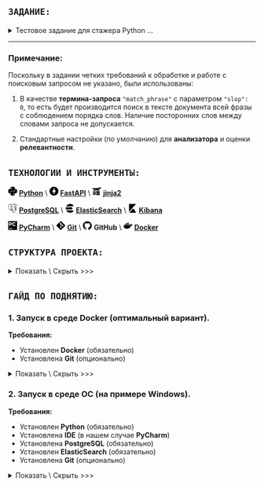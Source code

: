 ## `ЗАДАНИЕ:`
<details>
    <summary>Тестовое задание для стажера Python ...</summary>

Необходимо написать очень простой поисковик по текстам документов. Данные хранятся в БД по желанию (кроме sqlite), поисковый индекс в эластике. 

Ссылка на тестовый массив данных: [[csv](https://github.com/s-alex-developer/junior_FastAPI/blob/main/temp/posts.csv)]

### Структура БД:

- `id` - уникальный для каждого документа;
- `rubrics` - массив рубрик;
- `text` - текст документа;
- `created_date` - дата создания документа.

### Структура Индекса:

- `iD` - id из базы;
- `text` - текст из структуры БД.

### Необходимые методы

- сервис должен принимать на вход произвольный текстовый запрос, искать по тексту документа в индексе и возвращать первые 20 документов со всем полями БД, упорядоченные по дате создания;
- удалять документ из БД и индекса по полю  `id`.

### Технические требования:

- любой python фреймворк кроме Django и DRF;
- `README` с гайдом по поднятию;
- `docs.json` - документация к сервису в формате openapi.

### Программа максимум:

- функциональные тесты;
- сервис работает в Docker;
- асинхронные вызовы.

</details>

***

### Примечание:
Поскольку в задании четких требований к обработке и работе с поисковым запросом не указано, были использованы:
1. В качестве **термина-запроса** `"match_phrase"` с параметром `"slop": 0`, то есть будет производится поиск в тексте документа всей фразы с соблюдением порядка слов. Наличие посторонних слов между словами запроса не допускается.

2. Стандартные настройки (по умолчанию) для **анализатора** и оценки **релевантности**.

## `ТЕХНОЛОГИИ И ИНСТРУМЕНТЫ:`

<img src="https://github.com/s-alex-developer/github.com_supporting-files/blob/main/junior_FastAPI/icon/python.svg" width="18" height="18"> [**Python**](https://www.python.org/) \ <img src="https://github.com/s-alex-developer/github.com_supporting-files/blob/main/junior_FastAPI/icon/fastapi.svg" width="18" height="18"> [**FastAPI**](https://fastapi.tiangolo.com/) \ <img src="https://github.com/s-alex-developer/github.com_supporting-files/blob/main/junior_FastAPI/icon/jinja.svg" width="18" height="18"> [**jinja2**](https://jinja.palletsprojects.com/en/3.1.x/)


<img src="https://github.com/s-alex-developer/github.com_supporting-files/blob/main/junior_FastAPI/icon/postgresql.svg" width="18" height="18"> [**PostgreSQL**](https://www.postgresql.org/)  \  <img src="https://github.com/s-alex-developer/github.com_supporting-files/blob/main/junior_FastAPI/icon/elasticsearch.svg" width="18" height="18"> [**ElasticSearch**](https://www.elastic.co/elasticsearch/) \ <img src="https://github.com/s-alex-developer/github.com_supporting-files/blob/main/junior_FastAPI/icon/kibana.svg" width="18" height="18"> [**Kibana**](https://www.elastic.co/kibana)

<img src="https://github.com/s-alex-developer/github.com_supporting-files/blob/main/junior_FastAPI/icon/pycharm.svg" width="18" height="18"> [**PyCharm**](https://www.jetbrains.com/ru-ru/pycharm/) \ <img src="https://github.com/s-alex-developer/github.com_supporting-files/blob/main/junior_FastAPI/icon/git.svg" width="18" height="18"> [**Git**](https://git-scm.com/) \ <img src="https://github.com/s-alex-developer/github.com_supporting-files/blob/main/junior_FastAPI/icon/github.svg" width="18" height="18"> **GitHub** \ <img src="https://github.com/s-alex-developer/github.com_supporting-files/blob/main/junior_FastAPI/icon/docker.svg" width="18" height="18"> [**Docker**](https://www.docker.com/)

## `СТРУКТУРА ПРОЕКТА:`

<details>
    <summary>Показать \ Скрыть >>></summary>


```
junior_FastAPI
├── db/
│   ├── crud.py
│   ├── database.py
│   ├── del.py
│   └── models.py
│
├── functions/
│   └── app_func.py
│
├── routers/
│   ├── routers_api.py
│   └── routers_web.py
│
├── settings/
│   └── global_var.py
│
├── temp/
│   └── posts.csv
│
├── templates/
│   ├── base.html
│   ├── delete_results.html
│   ├── search_results.html
│   └── start_page.html
│
├── docker-compose.yml
├── Dockerfile
├── docs.json
├── main.py
├── README.md
└── requirements.txt
```

</details>

## `ГАЙД ПО ПОДНЯТИЮ:`
### 1. Запуск в среде Docker (оптимальный вариант).

**Требования:**

* Установлен **Docker** (обязательно)
* Установлена **Git** (опционально)

<details>
    <summary>Показать \ Скрыть >>></summary>
    

    
### 1. Скачиваем файлы проекта:
***    
* Используем возможности **Git** и **GitHub**:
  * Выбираем каталог для сохранения файлов.
  * Запускаем **Git Bash** и выполняем клонирование репозитория.
  * Используем команду: `git clone git@github.com:s-alex-developer/junior_FastAPI.git`
  
    ![](https://github.com/s-alex-developer/github.com_supporting-files/blob/main/junior_FastAPI/1.png)


* Так же файлы проекта можно скачать в виде архива:

    ![](https://github.com/s-alex-developer/github.com_supporting-files/blob/main/junior_FastAPI/2.png)


### 2. Скачиваем файл с переменными окружения [ [.env](https://github.com/s-alex-developer/github.com_supporting-files/blob/main/junior_FastAPI/.env) ] и добавляем его в корневой каталог проекта:
*** 
* В результате скачивания мы получим файл `env.txt`, который необходимо переименовать в `.env`

![](https://github.com/s-alex-developer/github.com_supporting-files/blob/main/junior_FastAPI/3.png)


### 3. Запускаем приложение **Docker Desktop** и открываем вкладку **Images**:
***
![](https://github.com/s-alex-developer/github.com_supporting-files/blob/main/junior_FastAPI/4.png)


### 4. Копируем путь к проекту и открываем командную строку:
***
![](https://github.com/s-alex-developer/github.com_supporting-files/blob/main/junior_FastAPI/5.png)


### 5. Переходим в корневую директорию проекта, в которой находится файл `docker-compose.yml` и выполняем команду: `docker compose up -d` :
***
![](https://github.com/s-alex-developer/github.com_supporting-files/blob/main/junior_FastAPI/6.png)


### 6. Ожидаем пока все необходимые образы будут скачены и завершится процесс создания и запуска контейнеров, с установкой всех зависимостей и настройкой внутренней сети:
***
![](https://github.com/s-alex-developer/github.com_supporting-files/blob/main/junior_FastAPI/7.png)


### 7. Возвращаемся в **Docker Desktop** и проверяем вкладку **Images**:

***
* Все отмеченные образы должны быть загружены и находится в статусе `In use`:

![](https://github.com/s-alex-developer/github.com_supporting-files/blob/main/junior_FastAPI/8.png)


### 8. Переходим во вкладку **Containers** и проверяем состояние контейнеров, созданных и запущенных из наших образов:
***
* Все отмеченные контейнеры должны быть запущены, о чем свидетельствует статус `Running` 

![](https://github.com/s-alex-developer/github.com_supporting-files/blob/main/junior_FastAPI/9.png)


### 9. Далее нам необходимо создать таблицу БД и индекс в ElasticSearch и наполнить их данными:
***

* Выполним следующий порядок действий:

  
    * Выведем информацию о запущенных в данный момент контейнерах, выполнив команду: `docker ps`


    * Нас интересует контейнер `my_app_image`, запустим дополнительный процесс в данном контейнере, 
   используя **CONTAINER ID** и команду: `docker exec -it 5d2f3c06264e bash`
    * Когда дополнительный процесс в виде оболочки командной строки `bash` запущен 
   (в интерактивном режиме терминала `-it`), мы можем добраться до файла `crud.py`, 
   запуск которого создаст таблицу в БД, индекс в ElasticSearch 
   и наполнит их тестовыми данными из файла `posts.csv`
    * Из каталога с файлом `crud.py` выполняем команду `python crud.py` и ждем сообщения о завершении 
   процесса:
   
        ![](https://github.com/s-alex-developer/github.com_supporting-files/blob/main/junior_FastAPI/10.png)
      
    * Выполнение команды `python del.py`, в том же каталоге, приведет к удалению таблицы из БД, индекса из ElasticSearch и всех загруженных данных. 

### 10. Возвращаемся в **Docker Desktop** во вкладку **Containers**:
***
* Нас интересует контейнеры `my_elasticsearch` и `my_app_image`
* Благодаря настроенному маппингу портов мы можем подключиться к нашим контейнерам (приложениям) из внешней среды, например через браузер.
* Нажимаем на ссылку с портами (см. скрин ниже) и проверим работоспособность **ElasticSearch**:
    
    ![](https://github.com/s-alex-developer/github.com_supporting-files/blob/main/junior_FastAPI/ES.png)

* Если приложение **ElasticSearch** запущено корректно по адресу `localhost:9292` мы должны увидеть страницу примерного содержания: 
      
    ![](https://github.com/s-alex-developer/github.com_supporting-files/blob/main/junior_FastAPI/ES1.png)

* По тому же принципу, перейдя по адресу `localhost:8008` или нажав на ссылку с портами мы попадём на главную страницу нашего приложения:
    
   ![](https://github.com/s-alex-developer/github.com_supporting-files/blob/main/junior_FastAPI/11.png)


### 11. Работа с приложением:
***
* Вводим поисковый запрос:

    ![](https://github.com/s-alex-developer/github.com_supporting-files/blob/main/junior_FastAPI/12.png)

* Получаем результат из БД, в виде странного поста от не менее странного молодого человека : )

    ![](https://github.com/s-alex-developer/github.com_supporting-files/blob/main/junior_FastAPI/13.png)
    
* Используем 'ID публикации' удаляем это шедевр из **таблицы БД** и индекса **ElasticSearch**, о чем нам с радостью сообщает приложение:
    
    ![](https://github.com/s-alex-developer/github.com_supporting-files/blob/main/junior_FastAPI/14.png)
    
* Попытка ввести удаленный или несуществующий 'ID публикации' сопровождается сообщением:
    
    ![](https://github.com/s-alex-developer/github.com_supporting-files/blob/main/junior_FastAPI/15.png)

* Так же, как и попытка ввода различных сущностей не похожих на цифры:

    ![](https://github.com/s-alex-developer/github.com_supporting-files/blob/main/junior_FastAPI/16.png)
    
* Попытка поиска или удаления с пустыми значениями полей приводит к ответу:

    ![](https://github.com/s-alex-developer/github.com_supporting-files/blob/main/junior_FastAPI/17.png)

* Если приложению не удается найти данные соответствующие поисковому запросу, результат будет следующим:
    
    ![](https://github.com/s-alex-developer/github.com_supporting-files/blob/main/junior_FastAPI/18.png)
    
### 12. Документация при текущих настройках портов будет доступна по адресу `localhost:8008/docs`
***
![](https://github.com/s-alex-developer/github.com_supporting-files/blob/main/junior_FastAPI/19.png)


### 13. Дополнительные инструменты и возможности:
***
* Для удобства взаимодействия с **PostgreSQL** добавлено приложение **PgAdmin** доступное по адресу `localhost:8080`
  
    ![](https://github.com/s-alex-developer/github.com_supporting-files/blob/main/junior_FastAPI/20.png)

  * Как подключится:
    * **Login:** `junior@gmail.com`
    * **password:** `junior`
      
        ![](https://github.com/s-alex-developer/github.com_supporting-files/blob/main/junior_FastAPI/21.png)
      
    * **Имя:** `junior_db`

        ![](https://github.com/s-alex-developer/github.com_supporting-files/blob/main/junior_FastAPI/22.png)
      
    * **Имя/адрес сервера:** `postgres`
    * **Имя пользователя:** `junior`
    * **Пароль:** `junior`
      
        ![](https://github.com/s-alex-developer/github.com_supporting-files/blob/main/junior_FastAPI/23.png)

    * После подключения, находим нашу таблицу и для проверки выполняем запрос выводящий все данные:

        ![](https://github.com/s-alex-developer/github.com_supporting-files/blob/main/junior_FastAPI/24.png)
    
    * Получаем результат:
    
        ![](https://github.com/s-alex-developer/github.com_supporting-files/blob/main/junior_FastAPI/25.png)

  * Для работы с индексами **ElasticSearch** добавлено приложение **Kibana** доступное по адресу `localhost:5656`
    
    ![](https://github.com/s-alex-developer/github.com_supporting-files/blob/main/junior_FastAPI/26.png)
    
    * С главной страницы переходим в раздел **Dev Tools**:
      
        ![](https://github.com/s-alex-developer/github.com_supporting-files/blob/main/junior_FastAPI/27.png)
      
    * Используя запросы, мы можем получать различную информацию об индексе и хранящихся там данных, что может пригодиться для проверки результатов поиска нашего приложения: 
        
        ![](https://github.com/s-alex-developer/github.com_supporting-files/blob/main/junior_FastAPI/28.png)
        
**Запросы, которые могут пригодиться во время проверки:**
```
# Информация по индексам:

GET _cat/indices


#Запрос соответствия фразе (когда важен порядок слов) с параметром "slop".
#Параметр "slop" позволяет задать количество слов, которые могу находится между словами основного выражения поиска.

GET junior/_search
{"from" : 0, 
 "size" : 30, 
 "query": {
    "match_phrase": {
      "text": {
        "query": "Программист", 
        "slop": 0
      }
    }
  }
}

# Удалить индекс:

DELETE junior
```

### 14. Завершение работы.
***
* После завершения работы с приложением контейнеры необходимо остановить и при необходимости удалить:
    
    ![](https://github.com/s-alex-developer/github.com_supporting-files/blob/main/junior_FastAPI/29.png)
    
* Так же можно удалить созданный образ нашего приложения и образы других приложений, если дальнейшее их использование не планируется.
    
    ![](https://github.com/s-alex-developer/github.com_supporting-files/blob/main/junior_FastAPI/30.png)

***  

</details>

### 2. Запуск в среде ОС (на примере Windows).

**Требования:**
* Установлен **Python** (обязательно)
* Установлена **IDE** (в нашем случае **PyCharm**)
* Установлена **PostgreSQL** (обязательно)
* Установлен **ElasticSearch** (обязательно)
* Установлена **Git** (опционально)

<details>
    <summary>Показать \ Скрыть >>></summary>
    
### 1. Скачиваем файлы проекта:
***    
* Используем возможности **Git** и **GitHub**:
  * Выбираем каталог для сохранения файлов.
  * Запускаем **Git Bash** и выполняем клонирование репозитория.
  * Используем команду: `git clone git@github.com:s-alex-developer/junior_FastAPI.git`
  
    ![](https://github.com/s-alex-developer/github.com_supporting-files/blob/main/junior_FastAPI/1.png)


* Так же файлы проекта можно скачать в виде архива:

    ![](https://github.com/s-alex-developer/github.com_supporting-files/blob/main/junior_FastAPI/2.png)

### 2. Открываем как проект `PyCharm`:
***    
![](https://github.com/s-alex-developer/github.com_supporting-files/blob/main/junior_FastAPI/OS/1.png)

### 3. Внутри проект `PyCharm` создаем и активируем виртуальное окружение:
***    
![](https://github.com/s-alex-developer/github.com_supporting-files/blob/main/junior_FastAPI/OS/2.png)

### 4. Устанавливаем виртуальное окружение из файла `requirements.txt` и при необходимости обновляем менеджер пакетов `pip`:
***    
![](https://github.com/s-alex-developer/github.com_supporting-files/blob/main/junior_FastAPI/OS/3.png)

### 5. Далее необходимо создать БД (в нашем случае использована СУБД PostgreSQL):
***
![](https://github.com/s-alex-developer/github.com_supporting-files/blob/main/junior_FastAPI/OS/4.png)
* Где `postgres` - имя пользователя **СУБД PostgreSQL**, а `juniordb` - имя базы данных.

### 6. Запускаем `ElasticSearch`, установленный на компьютере:
***  
* Если приложение **ElasticSearch** запущено корректно по адресу `localhost:9200` мы должны увидеть страницу примерного содержания:
  
![](https://github.com/s-alex-developer/github.com_supporting-files/blob/main/junior_FastAPI/OS/5.png)

### 7. Скачиваем файл с переменными окружения [ [.env](https://github.com/s-alex-developer/github.com_supporting-files/blob/main/junior_FastAPI/OS/.env) ] и добавляем его в корневой каталог проекта:
***
* В результате скачивания мы получим файл `env.txt`, который необходимо переименовать в `.env`

* Файл имеет следующую структуру и набор данных, которые будет необходимо дополнить:
```python
ES_HOST=localhost  # По умолчанию.
ES_PORT=9200       # По умолчанию.
ES_INDEX=          # Название индекса в ElasticSearch.

DB=postgresql      # Используемая СУБД (в нашем проекте это PostrgeSQL).
DB_USER=           # Имя пользователя СУБД.
DB_PASS=           # Пароль пользователя СУБД.
DB_HOST=localhost  # По умолчанию.
DB_PORT=5432       # По умолчанию.
DB_NAME=           # Имя базы данных.

DATA_FILE_PATH=../temp/posts.csv  # Путь к файлу с тестовыми данными.
```

### 8. Запустим наше приложение через командную строку в `IDE PyCharm`:
***
* Выполнения команды `uvicorn main:app` должно производится из директории проекта, где расположен файл **main.py**

![](https://github.com/s-alex-developer/github.com_supporting-files/blob/main/junior_FastAPI/OS/6.png)

### 9. Создаем таблицу БД, индекс в `ElasticSearch` и наполняем тестовыми данными:
***
* Выполняем последовательность команд для перехода в каталог `db` и запуска модуля `crud.py`

![](https://github.com/s-alex-developer/github.com_supporting-files/blob/main/junior_FastAPI/OS/7.png)

* Выполнение команды `python del.py`, в том же каталоге, приведет к удалению таблицы из БД, индекса из ElasticSearch и всех загруженных данных.


### 10. Приложение запущено и готово к работе:
***
* Главная страница доступна по адресу `localhost:8000`

  ![](https://github.com/s-alex-developer/github.com_supporting-files/blob/main/junior_FastAPI/OS/8.png)

* Документация по адресу `localhost:8000/docs`

  ![](https://github.com/s-alex-developer/github.com_supporting-files/blob/main/junior_FastAPI/OS/9.png)

***
